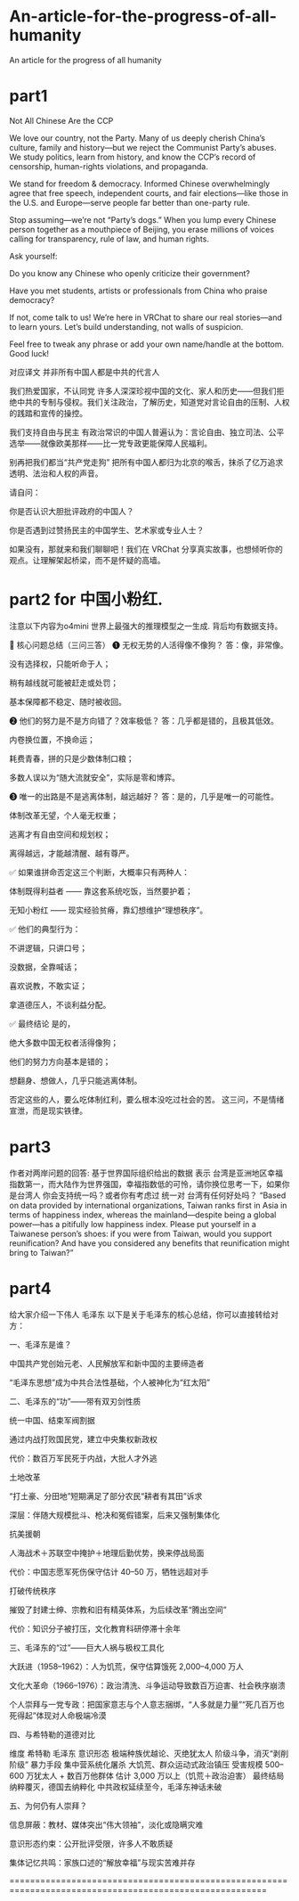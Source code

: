 # An-article-for-the-progress-of-all-humanity
An article for the progress of all humanity

part1
===========================
Not All Chinese Are the CCP

We love our country, not the Party.
Many of us deeply cherish China’s culture, family and history—but we reject the Communist Party’s abuses. We study politics, learn from history, and know the CCP’s record of censorship, human-rights violations, and propaganda.

We stand for freedom & democracy.
Informed Chinese overwhelmingly agree that free speech, independent courts, and fair elections—like those in the U.S. and Europe—serve people far better than one-party rule.

Stop assuming—we’re not “Party’s dogs.”
When you lump every Chinese person together as a mouthpiece of Beijing, you erase millions of voices calling for transparency, rule of law, and human rights.

Ask yourself:

Do you know any Chinese who openly criticize their government?

Have you met students, artists or professionals from China who praise democracy?

If not, come talk to us! We’re here in VRChat to share our real stories—and to learn yours. Let’s build understanding, not walls of suspicion.

Feel free to tweak any phrase or add your own name/handle at the bottom. Good luck!

对应译文
并非所有中国人都是中共的代言人

我们热爱国家，不认同党
许多人深深珍视中国的文化、家人和历史——但我们拒绝中共的专制与侵权。我们关注政治，了解历史，知道党对言论自由的压制、人权的践踏和宣传的操控。

我们支持自由与民主
有政治常识的中国人普遍认为：言论自由、独立司法、公平选举——就像欧美那样——比一党专政更能保障人民福利。

别再把我们都当“共产党走狗”
把所有中国人都归为北京的喉舌，抹杀了亿万追求透明、法治和人权的声音。

请自问：

你是否认识大胆批评政府的中国人？

你是否遇到过赞扬民主的中国学生、艺术家或专业人士？

如果没有，那就来和我们聊聊吧！我们在 VRChat 分享真实故事，也想倾听你的观点。让理解架起桥梁，而不是怀疑的高墙。


part2 for 中国小粉红.
============
注意以下内容为o4mini 世界上最强大的推理模型之一生成. 背后均有数据支持。


🎯 核心问题总结（三问三答）
❶ 无权无势的人活得像不像狗？
答：像，非常像。

没有选择权，只能听命于人；

稍有越线就可能被赶走或处罚；

基本保障都不稳定、随时被收回。

❷ 他们的努力是不是方向错了？效率极低？
答：几乎都是错的，且极其低效。

内卷换位置，不换命运；

耗费青春，拼的只是少数体制口粮；

多数人误以为“随大流就安全”，实际是零和博弈。

❸ 唯一的出路是不是逃离体制，越远越好？
答：是的，几乎是唯一的可能性。

体制改革无望，个人毫无权重；

逃离才有自由空间和规划权；

离得越远，才能越清醒、越有尊严。


✅ 如果谁拼命否定这三个判断，大概率只有两种人：

体制既得利益者 —— 靠这套系统吃饭，当然要护着；

无知小粉红 —— 现实经验贫瘠，靠幻想维护“理想秩序”。

✅ 他们的典型行为：

不讲逻辑，只讲口号；

没数据，全靠喊话；

喜欢说教，不敢实证；

拿道德压人，不谈利益分配。



✅ 最终结论
是的，

绝大多数中国无权者活得像狗；

他们的努力方向基本是错的；

想翻身、想做人，几乎只能逃离体制。

否定这些的人，要么吃体制红利，要么根本没吃过社会的苦。
这三问，不是情绪宣泄，而是现实铁律。



part3 
=================
作者对两岸问题的回答: 基于世界国际组织给出的数据 表示 台湾是亚洲地区幸福指数第一，而大陆作为世界强国，幸福指数低的可怜，请你换位思考一下，如果你是台湾人 你会支持统一吗？或者你有考虑过 统一对 台湾有任何好处吗？ 
“Based on data provided by international organizations, Taiwan ranks first in Asia in terms of happiness index, whereas the mainland—despite being a global power—has a pitifully low happiness index. Please put yourself in a Taiwanese person’s shoes: if you were from Taiwan, would you support reunification? And have you considered any benefits that reunification might bring to Taiwan?”


part4 
=================
给大家介绍一下伟人 毛泽东
以下是关于毛泽东的核心总结，你可以直接转给对方：

一、毛泽东是谁？

中国共产党创始元老、人民解放军和新中国的主要缔造者

“毛泽东思想”成为中共合法性基础，个人被神化为“红太阳”

二、毛泽东的“功”——带有双刃剑性质

统一中国、结束军阀割据

通过内战打败国民党，建立中央集权新政权

代价：数百万军民死于内战，大批人才外逃

土地改革

“打土豪、分田地”短期满足了部分农民“耕者有其田”诉求

深层：伴随大规模批斗、枪决和冤假错案，后来又强制集体化

抗美援朝

人海战术＋苏联空中掩护＋地理后勤优势，换来停战局面

代价：中国志愿军死伤保守估计 40–50 万，牺牲远超对手

打破传统秩序

摧毁了封建士绅、宗教和旧有精英体系，为后续改革“腾出空间”

代价：知识分子被打压，文化教育科研停滞十余年

三、毛泽东的“过”——巨大人祸与极权工具化

大跃进（1958–1962）：人为饥荒，保守估算饿死 2,000–4,000 万人

文化大革命（1966–1976）：政治清洗、斗争运动导致数百万迫害、社会秩序崩溃

个人崇拜与一党专政：把国家意志与个人意志捆绑，“人多就是力量”“死几百万也死得起”体现对人命极端冷漠

四、与希特勒的道德对比

维度	希特勒	毛泽东
意识形态	极端种族优越论、灭绝犹太人	阶级斗争，消灭“剥削阶级”
暴力手段	集中营系统化屠杀	大饥荒、群众运动式政治镇压
受害规模	500–600 万犹太人 + 数百万他群体	估计 3,000 万以上（饥荒＋政治迫害）
最终结局	纳粹覆灭，德国去纳粹化	中共政权延续至今，毛泽东神话未破

五、为何仍有人崇拜？

信息屏蔽：教材、媒体突出“伟大领袖”，淡化或隐瞒灾难

意识形态约束：公开批评受限，许多人不敢质疑

集体记忆共鸣：家族口述的“解放幸福”与现实苦难并存

========================================================================================================

